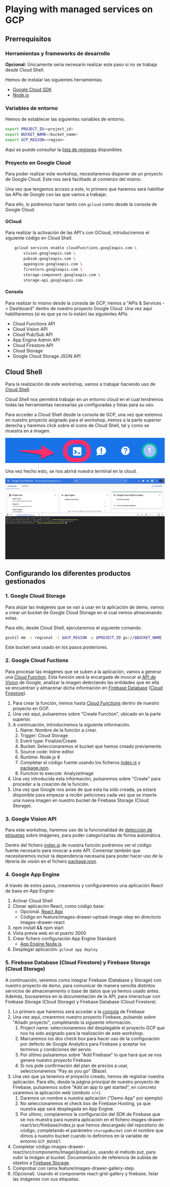# Playing with managed services on GCP

## Prerrequisitos

### Herramientas y frameworks de desarrollo

**Opcional:** Únicamente sería necesario realizar este paso si no se trabaja desde Cloud Shell.

Hemos de instalar las siguientes herramientas.

* [Google Cloud SDK](https://cloud.google.com/sdk/install)
* [Node.js](https://nodejs.org/en/download/)

### Variables de entorno

Hemos de establecer las siguientes variables de entorno.

```bash
export PROJECT_ID=<project_id>
export BUCKET_NAME=<bucket_name>
export GCP_REGION=<region>
```

Aquí se puede consultar la [lista de regiones](https://cloud.google.com/storage/docs/locations#available_locations) disponibles.

### Proyecto en Google Cloud

Para poder realizar este workshop, necesitaremos disponer de un proyecto de Google Cloud. Este nos será facilitado al comienzo del mismo.

Una vez que tengamos acceso a este, lo primero que haremos será habilitar las APIs de Google con las que vamos a trabajar.

Para ello, lo podremos hacer tanto con `gcloud` como desde la consola de Google Cloud.

#### GCloud

Para realizar la activación de las API's con GCloud, introduciremos el siguiente código en Cloud Shell.

```bash
    gcloud services enable cloudfunctions.googleapis.com \
        vision.googleapis.com \
        pubsub.googleapis.com \
        appengine.googleapis.com \
        firestore.googleapis.com \
        storage-component.googleapis.com \
        storage-api.googleapis.com
```

#### Consola

Para realizar lo mismo desde la consola de GCP, iremos a "APIs & Services -> Dashboard" dentro de nuestro proyecto Google Cloud. Una vez aquí habilitaremos (si es que ya no lo están) las siguientes APIs.
 * Cloud Functions API
 * Cloud Vision API
 * Cloud Pub/Sub API
 * App Engine Admin API
 * Cloud Firestore API
 * Cloud Storage
 * Google Cloud Storage JSON API

## Cloud Shell

Para la realización de este workshop, vamos a trabajar haciendo uso de [Cloud Shell](https://cloud.google.com/shell/).

Cloud Shell nos permitirá trabajar en un entorno cloud en el cual tendremos todas las herramientas necesarias ya configuradas y listas para su uso.

Para acceder a Cloud Shell desde la consola de GCP, una vez que estemos en nuestro proyecto asignado para el workshop, iremos a la parte superior derecha y haremos click sobre el icono de Cloud Shell, tal y como se muestra en a imagen.

![Cloud Shell icon](images/cloud_shell_icon.png)

Una vez hecho esto, se nos abrirá nuestra terminal en la cloud.

![Cloud Shell terminal](images/cloud_shell_terminal.png)

## Configurando los diferentes productos gestionados

### 1. Google Cloud Storage

Para alojar las imágenes que se van a usar en la aplicación de demo, vamos a crear un bucket de Google Cloud Storage en el cual iremos almacenando estas.

Para ello, desde Cloud Shell, ejecutaremos el siguiente comando.

```bash
gsutil mb -c regional -l $GCP_REGION -p $PROJECT_ID gs://$BUCKET_NAME
```

Este bucket será usado en los pasos posteriores.

### 2. Google Cloud Fuctions

Para procesar las imágenes que se suben a la aplicación, vamos a generar una [Cloud Function](https://cloud.google.com/functions/). Esta función será la encargada de invocar al [API de Vision](https://cloud.google.com/vision/docs/) de Google, analizar la imagen detectando las entidades que en ella se encuentran y almacenar dicha información en [Firebase Database](https://firebase.google.com/docs/database) ([Cloud Firestore](https://cloud.google.com/firestore/docs/)).

 1. Para crear la función, iremos hasta [Cloud Functions](https://console.cloud.google.com/functions) dentro de nuestro proyecto en GCP.
 2. Una vez aquí, pulsaremos sobre "Create Function", ubicado en la parte superior.
 3. A continuación, introduciremos la siguiente información.
    1. Name: Nombre de la función a crear.
    2. Trigger: Cloud Storage
    3. Event type: Finalize/Create
    4. Bucket: Seleccionaremos el bucket que hemos creado previamente.
    5. Source code: Inline editor
    6. Runtime: Node.js 8
    7. Completar el código fuente usando los ficheros [index.js](image-analyzer-cf/index.js) y [package.json](image-analyzer-cf/package.json).
    8. Function to execute: AnalyzeImage
4. Una vez introducida esta información, pulsaremos sobre "Create" para proceder a la creación de la función.
5. Una vez que Google nos avise de que esta ha sido creada, ya estará disponible para empezar a recibir peticiones cada vez que se inserte una nueva imagen en nuestro bucket de Firebase Storage (Cloud Storage).

### 3. Google Vision API

Para este workshop, haremos uso de la funcionalidad de [detección de etiquetas](https://cloud.google.com/vision/docs/labels) sobre imágenes, para poder categorizarlas de forma automática.

Dentro del fichero [index.js](image-analyzer-cf/index.js) de nuestra función podremos ver el código fuente necesario para invocar a este API. Comentar también que necesitaremos incluir la dependencia necesaria para poder hacer uso de la librería de visión en el fichero [package.json](image-analyzer-cf/package.json).

### 4. Google App Engine

A través de estos pasos, crearemos y configuraremos una aplicación React de base en App Engine:

 1. Activar Cloud Shell
 2. Clonar aplicación React, como código base:
  	* Opcional. [React App](https://es.reactjs.org/docs/create-a-new-react-app.html)
 	* Código en feature/images-drawer-upload-image-step en directorio images-drawer-react
 3. npm install && npm start
 4. Vista previa web en el puerto 3000
 5. Crear fichero configuración App Engine Standard
 	* [App Engine Node.js](https://cloud.google.com/appengine/docs/standard/nodejs/config/appref)
 6. Desplegar aplicación: `gcloud app deploy`

### 5. Firebase Database (Cloud Firestore) y Firebase Storage (Cloud Storage)

A continuación, veremos como integrar Firebase (Database y Storage) con nuestro proyecto de demo, para comunicar de manera sencilla distintos servicios de almacenamiento o base de datos que ya hemos usado antes. Además, bucearemos en la documentación de la API, para interactuar con Firebase Storage (Cloud Storage) y Firebase Database (Cloud Firestore).

 1. Lo primero que haremos será acceder a la [consola](https://console.firebase.google.com) de Firebase
 2. Una vez aquí, crearemos nuestro proyecto Firebase, pulsando sobre "Añadir proyecto", completando la siguiente información.
    1. Project name: seleccionaremos del desplegable el proyecto GCP que nos ha sido asignado para la realización de este workshop.
    2. Marcaremos los dos check box para hacer uso de la configuración por defecto de Google Analytics para Firebase y aceptar los terminos y condiciones del servio.
    3. Por último pulsaremos sobre "Add Firebase" lo que hará que se nos genere nuestro proyecto Firebase.
    4. Si nos pide confirmación del plan de precios a usar, seleccionaremos "Pay as you go" (Blaze).
 3. Una vez que ya tenemos el proyecto creado, hemos de registrar nuestra aplicación. Para ello, desde la página principal de nuestro proyecto de Firebase, pulsaremos sobre "Add an app to get started", en concreto usaremos la aplicación web (simbolo </>).
    1. Daremos un nombre a nuestra aplicación ("Demo App" por ejemplo)
    2. No seleccionaremos el check box de Firebase Hosting, ya que nuestra app será desplegada en App Engine.
    3. Por ultimo, compiaremos la configuración del SDK de Firebase que se nos muestra para nuestra aplicación en el fichero images-drawer-react/src/firebase/index.js que hemos descargado del repositorio de código, completando el parámetro `storageBucket` con el nombre que dimos a nuestro bucket cuando lo definimos en la variable de entorno `GCP_BUCKET`.
 5. Completar código images-drawer-react/src/components/ImageUpload.jsx, usando el método put, para subir la imágen al bucket. Documentación de referencia de subida de objetos a [Firebase Storage](https://firebase.google.com/docs/storage/web/upload-files?hl=es-419).
 6. Comprobar con rama feature/images-drawer-gallery-step.
 7. (Opcional). Usando el componente react-grid-gallery y firebase, listar las imágenes con sus etiquetas.